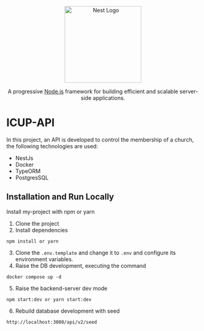 <p align="center">
  <a href="http://nestjs.com/" target="blank"><img src="https://nestjs.com/img/logo-small.svg" width="200" alt="Nest Logo" /></a>
</p>

[circleci-image]: https://img.shields.io/circleci/build/github/nestjs/nest/master?token=abc123def456
[circleci-url]: https://circleci.com/gh/nestjs/nest

  <p align="center">A progressive <a href="http://nodejs.org" target="_blank">Node.js</a> framework for building efficient and scalable server-side applications.</p>

# ICUP-API

In this project, an API is developed to control the membership of a church, the following technologies are used:
- NestJs
- Docker
- TypeORM
- PostgresSQL

## Installation and Run Locally

Install my-project with npm or yarn

1. Clone the project
2. Install dependencies
```
npm install or yarn 
```
3. Clone the ```.env.template``` and change it to ```.env``` and configure its environment variables.
4. Raise the DB development, executing the command
```
docker compose up -d
```
5. Raise the backend-server dev mode
```
npm start:dev or yarn start:dev
```
6. Rebuild database development with seed
```
http://localhost:3000/api/v2/seed
```
    
